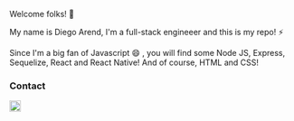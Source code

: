 

<!--
### Hi there
**Diegoarend/DiegoArend** is a ✨ _special_ ✨ repository because its `README.md` (this file) appears on your GitHub profile.

Here are some ideas to get you started:

- 🔭 I’m currently working on ...
- 🌱 I’m currently learning ...
- 👯 I’m looking to collaborate on ...
- 🤔 I’m looking for help with ...
- 💬 Ask me about ...
- 📫 How to reach me: ...
- 😄 Pronouns: ...
- ⚡ Fun fact: ...
-->

Welcome folks!  👋 

My name is Diego Arend, I'm a full-stack engineeer and this is my repo!  ⚡

Since I'm a big fan of Javascript  😄 , you will find some Node JS, Express, Sequelize, React and React Native! And of course, HTML and CSS! 

### Contact
<code><a href="https://www.linkedin.com/in/diegoarend/" target="_blank"><img height="20" src="https://www.vectorlogo.zone/logos/linkedin/linkedin-icon.svg"></a></code>
